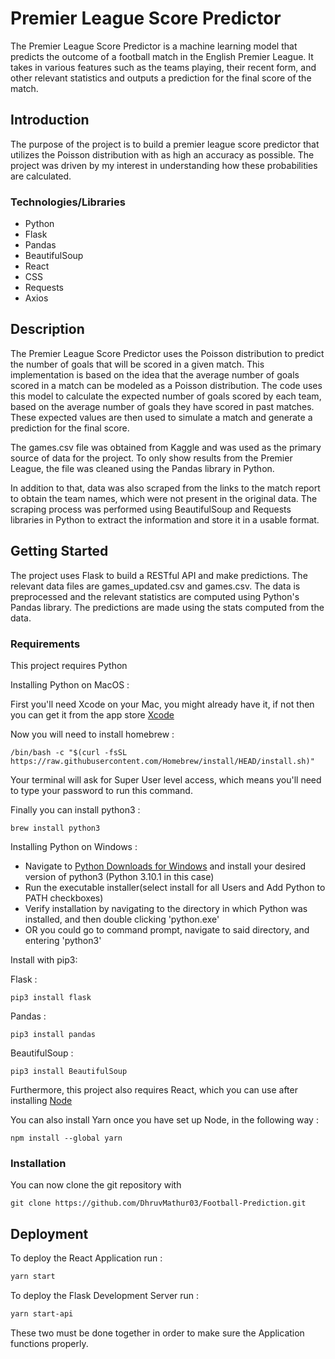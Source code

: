 # Premier League Score Predictor

The Premier League Score Predictor is a machine learning model that predicts the outcome of a football match in the English Premier League. It takes in various features such as the teams playing, their recent form, and other relevant statistics and outputs a prediction for the final score of the match. 

## Introduction

The purpose of the project is to build a premier league score predictor that utilizes the Poisson distribution with as high an accuracy as possible. The project was driven by my interest in understanding how these probabilities are calculated. 

### Technologies/Libraries

- Python
- Flask
- Pandas
- BeautifulSoup
- React
- CSS
- Requests
- Axios

## Description

The Premier League Score Predictor uses the Poisson distribution to predict the number of goals that will be scored in a given match. This implementation is based on the idea that the average number of goals scored in a match can be modeled as a Poisson distribution. The code uses this model to calculate the expected number of goals scored by each team, based on the average number of goals they have scored in past matches. These expected values are then used to simulate a match and generate a prediction for the final score. 

The games.csv file was obtained from Kaggle and was used as the primary source of data for the project. To only show results from the Premier League, the file was cleaned using the Pandas library in Python.

In addition to that, data was also scraped from the links to the match report to obtain the team names, which were not present in the original data. The scraping process was performed using BeautifulSoup and Requests libraries in Python to extract the information and store it in a usable format.

## Getting Started

The project uses Flask to build a RESTful API and make predictions. The relevant data files are games_updated.csv and games.csv. The data is preprocessed and the relevant statistics are computed using Python's Pandas library. The predictions are made using the stats computed from the data.

### Requirements

This project requires Python

Installing Python on MacOS :

First you'll need Xcode on your Mac, you might already have it, if not then you can get it from the app store
[Xcode](https://apps.apple.com/us/app/xcode/id497799835?ls=1&mt=12)

Now you will need to install homebrew :
```
/bin/bash -c "$(curl -fsSL https://raw.githubusercontent.com/Homebrew/install/HEAD/install.sh)"
```
Your terminal will ask for Super User level access, which means you'll need to type your password to run this command.

Finally you can install python3 :
```
brew install python3
```

Installing Python on Windows :

- Navigate to [Python Downloads for Windows](https://www.python.org/downloads/windows/) and install 
  your desired version of python3 (Python 3.10.1 in this case)
- Run the executable installer(select install for all Users and Add Python to PATH checkboxes)
- Verify installation by navigating to the directory in which Python was installed, and then double clicking 'python.exe'
- OR you could go to command prompt, navigate to said directory, and entering 'python3'


Install with pip3:

Flask : 
```
pip3 install flask
```
Pandas :
```
pip3 install pandas
```
BeautifulSoup :
```
pip3 install BeautifulSoup
```

Furthermore, this project also requires React, which you can use after installing [Node](https://nodejs.org/en/download/)

You can also install Yarn once you have set up Node, in the following way :
```
npm install --global yarn
```

### Installation

You can now clone the git repository with 

```
git clone https://github.com/DhruvMathur03/Football-Prediction.git
```

## Deployment

To deploy the React Application run :
```bash
yarn start
```
To deploy the Flask Development Server run :
```bash
yarn start-api
```

These two must be done together in order to make sure the Application functions properly.
